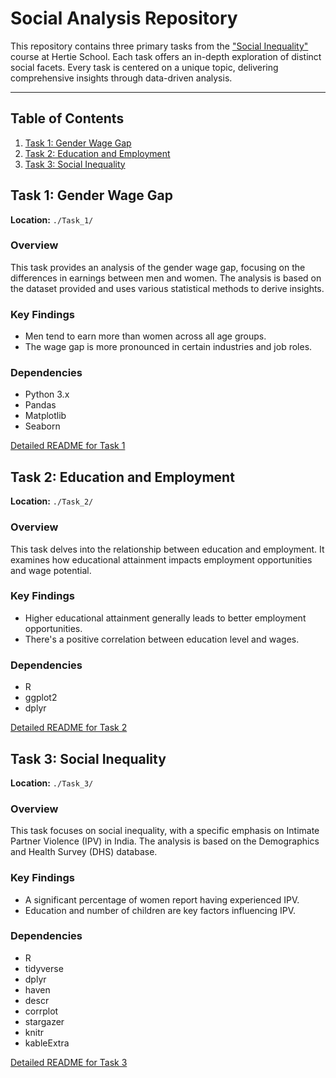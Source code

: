 # Social Analysis Repository

This repository contains three primary tasks from the ["Social Inequality"](https://www.hertie-school.org/en/study/course-catalogue/course/course/social-inequality) course at Hertie School. Each task offers an in-depth exploration of distinct social facets. Every task is centered on a unique topic, delivering comprehensive insights through data-driven analysis.

---

## Table of Contents

1. [Task 1: Gender Wage Gap](#task-1-gender-wage-gap)
2. [Task 2: Education and Employment](#task-2-education-and-employment)
3. [Task 3: Social Inequality](#task-3-social-inequality)

## Task 1: Gender Wage Gap

**Location:** `./Task_1/`

### Overview

This task provides an analysis of the gender wage gap, focusing on the differences in earnings between men and women. The analysis is based on the dataset provided and uses various statistical methods to derive insights.

### Key Findings

- Men tend to earn more than women across all age groups.
- The wage gap is more pronounced in certain industries and job roles.

### Dependencies

- Python 3.x
- Pandas
- Matplotlib
- Seaborn

[Detailed README for Task 1](./Task_1/README.md)

## Task 2: Education and Employment

**Location:** `./Task_2/`

### Overview

This task delves into the relationship between education and employment. It examines how educational attainment impacts employment opportunities and wage potential.

### Key Findings

- Higher educational attainment generally leads to better employment opportunities.
- There's a positive correlation between education level and wages.

### Dependencies

- R
- ggplot2
- dplyr

[Detailed README for Task 2](./Task_2/README.md)

## Task 3: Social Inequality

**Location:** `./Task_3/`

### Overview

This task focuses on social inequality, with a specific emphasis on Intimate Partner Violence (IPV) in India. The analysis is based on the Demographics and Health Survey (DHS) database.

### Key Findings

- A significant percentage of women report having experienced IPV.
- Education and number of children are key factors influencing IPV.

### Dependencies

- R
- tidyverse
- dplyr
- haven
- descr
- corrplot
- stargazer
- knitr
- kableExtra

[Detailed README for Task 3](./Task_3/README.md)
